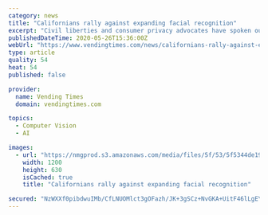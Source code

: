 ```yaml
---
category: news
title: "Californians rally against expanding facial recognition"
excerpt: "Civil liberties and consumer privacy advocates have spoken out against a California bill supported by Microsoft that is designed to regulate the use of facial recognition, according to a report in The Wall Street Journal."
publishedDateTime: 2020-05-26T15:36:00Z
webUrl: "https://www.vendingtimes.com/news/californians-rally-against-expanding-facial-recognition/"
type: article
quality: 54
heat: 54
published: false

provider:
  name: Vending Times
  domain: vendingtimes.com

topics:
  - Computer Vision
  - AI

images:
  - url: "https://nmgprod.s3.amazonaws.com/media/files/5f/53/5f5344de1952d03d1ddb14a9f680d032/3/social_image_25_1582120054.png"
    width: 1200
    height: 630
    isCached: true
    title: "Californians rally against expanding facial recognition"

secured: "NzWXXf0pibdwuIMb/CfLNUOMlct3gOFazh/JK+3gSCz+NvGKA+UitF46lLgEYi0ulunRMBM/H6+yOgEFc3hB1UXiQ39sLS7yn1Y9HX4naWhTHTRlexArHl/xpM1HZxkLjZMMLrcZj5E35o7ioBY/sD5SarahaM22hrTrw6SQWH+TkOkS/y52ZerbS1iz6xXLOa1TzHeGf1OnUFhjXBmw1WsF/s8OlzbrQ+Gf6ZPjsig6bJSejZzK2z3c499ASIO4CadztVdj7M/y0DjNQmjUN0uyT0F61T4cp6Gmz1IcNy+8pPlqU1aiLiUA01fpyYWr;Xe0+BV89shbL5X97kXtamw=="
---
```


